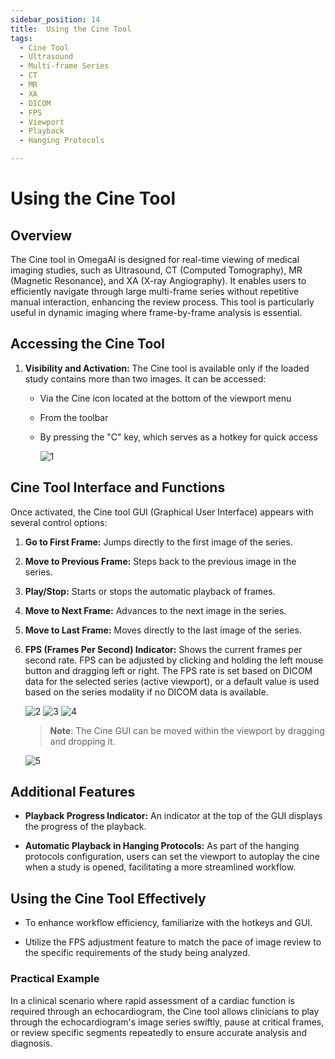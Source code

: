```yaml
---
sidebar_position: 14
title:  Using the Cine Tool
tags:
  - Cine Tool
  - Ultrasound
  - Multi-frame Series
  - CT
  - MR
  - XA
  - DICOM
  - FPS
  - Viewport
  - Playback
  - Hanging Protocols

---
```

# Using the Cine Tool

## Overview

The Cine tool in OmegaAI is designed for real-time viewing of medical
imaging studies, such as Ultrasound, CT (Computed Tomography), MR
(Magnetic Resonance), and XA (X-ray Angiography). It enables users to
efficiently navigate through large multi-frame series without repetitive
manual interaction, enhancing the review process. This tool is
particularly useful in dynamic imaging where frame-by-frame analysis is
essential.

## Accessing the Cine Tool

1.  **Visibility and Activation:** The Cine tool is available only if
    the loaded study contains more than two images. It can be accessed:

    - Via the Cine icon located at the bottom of the viewport menu

    - From the toolbar

    - By pressing the "C" key, which serves as a hotkey for quick access

      ![1](./img/Cine1.png)

## Cine Tool Interface and Functions

Once activated, the Cine tool GUI (Graphical User Interface) appears
with several control options:

1.  **Go to First Frame:** Jumps directly to the first image of the
    series.

2.  **Move to Previous Frame:** Steps back to the previous image in the
    series.

3.  **Play/Stop:** Starts or stops the automatic playback of frames.

4.  **Move to Next Frame:** Advances to the next image in the series.

5.  **Move to Last Frame:** Moves directly to the last image of the
    series.

6.  **FPS (Frames Per Second) Indicator:** Shows the current frames per
    second rate. FPS can be adjusted by clicking and holding the left
    mouse button and dragging left or right. The FPS rate is set based
    on DICOM data for the selected series (active viewport), or a
    default value is used based on the series modality if no DICOM data
    is available.

    ![2](./img/Cine2.png)
    ![3](./img/Cine3.png)
    ![4](./img/Cine4.png)
    > **Note**: The Cine GUI can be moved within the viewport by dragging
    > and dropping it.

    ![5](./img/Cine5.png)

## Additional Features

- **Playback Progress Indicator:** An indicator at the top of the GUI
  displays the progress of the playback.

- **Automatic Playback in Hanging Protocols:** As part of the hanging
  protocols configuration, users can set the viewport to autoplay the
  cine when a study is opened, facilitating a more streamlined workflow.

## Using the Cine Tool Effectively

- To enhance workflow efficiency, familiarize with the hotkeys and GUI.

- Utilize the FPS adjustment feature to match the pace of image review
  to the specific requirements of the study being analyzed.

### Practical Example

In a clinical scenario where rapid assessment of a cardiac function is
required through an echocardiogram, the Cine tool allows clinicians to
play through the echocardiogram's image series swiftly, pause at
critical frames, or review specific segments repeatedly to ensure
accurate analysis and diagnosis.
